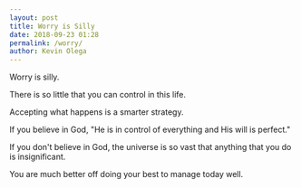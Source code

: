 ```yaml
--- 
layout: post 
title: Worry is Silly
date: 2018-09-23 01:28
permalink: /worry/ 
author: Kevin Olega 
--- 
```

Worry is silly. 

There is so little that you can control in this life.

Accepting what happens is a smarter strategy.

If you believe in God, "He is in control of everything and His will is perfect."

If you don't believe in God, the universe is so vast that anything that you do is insignificant.

You are much better off doing your best to manage today well.


